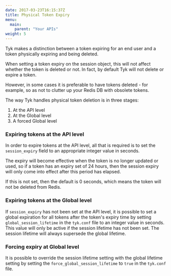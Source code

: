 ```yaml
---
date: 2017-03-23T16:15:37Z
title: Physical Token Expiry
menu:
  main:
    parent: "Your APIs"
weight: 5 
---
```



Tyk makes a distinction between a token expiring for an end user and a token physically expiring and being deleted.

When setting a token expiry on the session object, this will not affect whether the token is deleted or not. In fact, by default Tyk will not delete or expire a token.

However, in some cases it is preferable to have tokens deleted - for example, so as not to clutter up your Redis DB with obsolete tokens.

The way Tyk handles physical token deletion is in three stages:

1.  At the API level
2.  At the Global level
3.  A forced Global level

### Expiring tokens at the API level

In order to expire tokens at the API level, all that is required is to set the `session_expiry` field to an appropriate integer value in seconds.

The expiry will become effective when the token is no longer updated or used, so if a token has an expiry set of 24 hours, then the session expiry will only come into effect after this period has elapsed.

If this is not set, then the default is 0 seconds, which means the token will not be deleted from Redis.

### Expiring tokens at the Global level

If `session_expiry` has not been set at the API level, it is possible to set a global expiration for all tokens after the token's expiry time by setting `global_session_lifetime` in the `tyk.conf` file to an integer value in seconds. This value will only be active if the session lifetime has not been set. The session lifetime will always supersede the global lifetime.

### Forcing expiry at Global level

It is possible to override the session lifetime setting with the global lifetime setting by setting the `force_global_session_lifetime` to `true` in the `tyk.conf` file.

